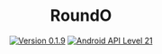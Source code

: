 <h1 align=center>RoundO</h1>
<p align=center>
    <a href="./CHANGELOG.md"><img alt="Version 0.1.9" src="https://img.shields.io/badge/version-0.1.9-red.svg"/></a>
    <a href="https://www.android.com/versions/lollipop-5-0/"><img alt="Android API Level 21" src="https://img.shields.io/badge/Android_API_Level-21-A4C639.svg"/></a>
</p>

